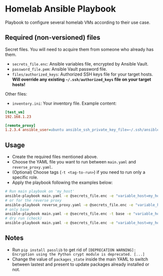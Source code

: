 # Homelab Ansible Playbook

Playbook to configure several homelab VMs according to their use case.

## Required (non-versioned) files

Secret files. You will need to acquire them from someone who already has them.
- `secrets_file.enc`: Ansible variables file, encrypted by Ansible Vault.
- `password_file.pem`: Ansible Vault password file.
- `files/authorized_keys`: Authorized SSH keys file for your target hosts. **Will override any existing `~/.ssh/authorized_keys` file on your target hosts!**

Other files:
- `inventory.ini`: Your inventory file.
Example content:
```ini
[test_vm]
192.168.1.23

[remote_proxy]
1.2.3.4 ansible_user=ubuntu ansible_ssh_private_key_file=~/.ssh/ansible
```

## Usage

- Create the required files mentioned above.
- Choose the YAML file you want to run between `main.yaml` and `reverse_proxy.yaml`.
- (Optional) Choose tags (`-t <tag-to-run>`) if you need to run only a specific role.
- Apply the playbook following the examples below:
```sh
# Run main playbook on 'my_host' 
ansible-playbook main.yaml -e @secrets_file.enc -e "variable_host=my_host"
# or for the reverse proxy
ansible-playbook reverse_proxy.yaml -e @secrets_file.enc -e "variable_host=reverse_proxy"
# only base
ansible-playbook main.yaml -e @secrets_file.enc -t base -e "variable_host=my_host"
# dry run (check)
ansible-playbook main.yaml -e @secrets_file.enc -e "variable_host=my_host --check"
```

## Notes

- Run `pip install passlib` to get rid of `[DEPRECATION WARNING]: Encryption using the Python crypt module is deprecated. [...]`
- Change the value of `packages_state` inside the main YAML to switch between lastest and present to update packages already installed or not.
